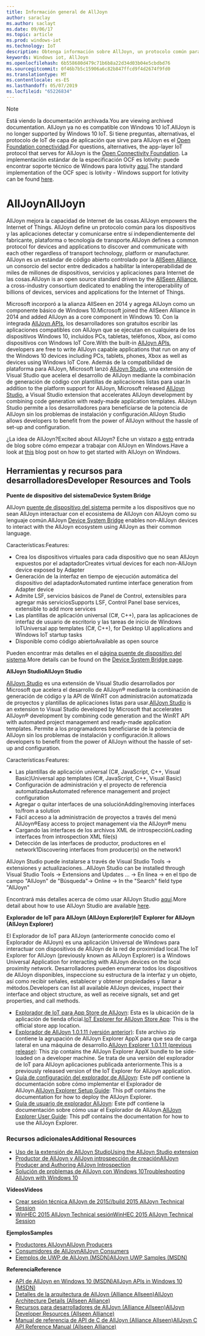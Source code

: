 ```yaml
---
title: Información general de AllJoyn
author: saraclay
ms.author: saclayt
ms.date: 09/06/17
ms.topic: article
ms.prod: windows-iot
ms.technology: IoT
description: Obtenga información sobre AllJoyn, un protocolo común para los dispositivos de IoT y cómo permite que otras extensiones y características con Windows IoT.
keywords: Windows iot, AllJoyn
ms.openlocfilehash: 6b558680d479c71b6b8a22d34d03b04e5cbdbd76
ms.sourcegitcommit: 0f46b7b5c15906a6c82b847ffcd9f4d2674f9fd0
ms.translationtype: MT
ms.contentlocale: es-ES
ms.lasthandoff: 05/07/2019
ms.locfileid: "65226834"
---
```

> [!NOTE]
> <span data-ttu-id="a6af5-104">Está viendo la documentación archivada.</span><span class="sxs-lookup"><span data-stu-id="a6af5-104">You are viewing archived documentation.</span></span> <span data-ttu-id="a6af5-105">AllJoyn ya no es compatible con Windows 10 IoT.</span><span class="sxs-lookup"><span data-stu-id="a6af5-105">AllJoyn is no longer supported by Windows 10 IoT.</span></span> <span data-ttu-id="a6af5-106">Si tiene preguntas, alternativas, el protocolo de IoT de capa de aplicación que sirve para AllJoyn es el [Open Foundation conectividad](https://openconnectivity.org).</span><span class="sxs-lookup"><span data-stu-id="a6af5-106">For questions, alternatives, the app-layer IoT protocol that serves for AllJoyn is the [Open Connectivity Foundation](https://openconnectivity.org).</span></span> <span data-ttu-id="a6af5-107">La implementación estándar de la especificación OCF es Iotivity: puede encontrar soporte técnico de Windows para Iotivity [aquí](https://wiki.iotivity.org/windows).</span><span class="sxs-lookup"><span data-stu-id="a6af5-107">The standard implementation of the OCF spec is Iotivity - Windows support for Iotivity can be found [here](https://wiki.iotivity.org/windows).</span></span>

# <a name="alljoyn"></a><span data-ttu-id="a6af5-108">AllJoyn</span><span class="sxs-lookup"><span data-stu-id="a6af5-108">AllJoyn</span></span>

<span data-ttu-id="a6af5-109">AllJoyn mejora la capacidad de Internet de las cosas.</span><span class="sxs-lookup"><span data-stu-id="a6af5-109">AllJoyn empowers the Internet of Things.</span></span> <span data-ttu-id="a6af5-110">AllJoyn define un protocolo común para los dispositivos y las aplicaciones detectar y comunicarse entre sí independientemente del fabricante, plataforma o tecnología de transporte.</span><span class="sxs-lookup"><span data-stu-id="a6af5-110">AllJoyn defines a common protocol for devices and applications to discover and communicate with each other regardless of transport technology, platform or manufacturer.</span></span>  <span data-ttu-id="a6af5-111">AllJoyn es un estándar de código abierto controlado por la [AllSeen Alliance](https://allseenalliance.org/), un consorcio del sector entre dedicados a habilitar la interoperabilidad de miles de millones de dispositivos, servicios y aplicaciones para Internet de las cosas.</span><span class="sxs-lookup"><span data-stu-id="a6af5-111">AllJoyn is an open source standard driven by the [AllSeen Alliance](https://allseenalliance.org/), a cross-industry consortium dedicated to enabling the interoperability of billions of devices, services and applications for the Internet of Things.</span></span>

<span data-ttu-id="a6af5-112">Microsoft incorporó a la alianza AllSeen en 2014 y agrega AllJoyn como un componente básico de Windows 10.</span><span class="sxs-lookup"><span data-stu-id="a6af5-112">Microsoft joined the AllSeen Alliance in 2014 and added AllJoyn as a core component in Windows 10.</span></span> <span data-ttu-id="a6af5-113">Con la integrada [AllJoyn APIs](https://msdn.microsoft.com/library/windows/apps/windows.devices.alljoyn.aspx), los desarrolladores son gratuitos escribir las aplicaciones compatibles con AllJoyn que se ejecutan en cualquiera de los dispositivos Windows 10, incluidos PCs, tabletas, teléfonos, Xbox, así como dispositivos con Windows IoT Core.</span><span class="sxs-lookup"><span data-stu-id="a6af5-113">With the built-in [AllJoyn APIs](https://msdn.microsoft.com/library/windows/apps/windows.devices.alljoyn.aspx), developers are free to write AllJoyn capable applications that run on any of the Windows 10 devices including PCs, tablets, phones, Xbox as well as devices using Windows IoT Core.</span></span> <span data-ttu-id="a6af5-114">Además de la compatibilidad de plataforma para AllJoyn, Microsoft lanzó [AllJoyn Studio](https://visualstudiogallery.msdn.microsoft.com/064e58a7-fb56-464b-bed5-f85914c89286), una extensión de Visual Studio que acelera el desarrollo de AllJoyn mediante la combinación de generación de código con plantillas de aplicaciones listas para usar.</span><span class="sxs-lookup"><span data-stu-id="a6af5-114">In addition to the platform support for AllJoyn, Microsoft released [AllJoyn Studio](https://visualstudiogallery.msdn.microsoft.com/064e58a7-fb56-464b-bed5-f85914c89286), a Visual Studio extension that accelerates AllJoyn development by combining code generation with ready-made application templates.</span></span> <span data-ttu-id="a6af5-115">AllJoyn Studio permite a los desarrolladores para beneficiarse de la potencia de AllJoyn sin los problemas de instalación y configuración.</span><span class="sxs-lookup"><span data-stu-id="a6af5-115">AllJoyn Studio allows developers to benefit from the power of AllJoyn without the hassle of set-up and configuration.</span></span>

<span data-ttu-id="a6af5-116">¿La idea de AllJoyn?</span><span class="sxs-lookup"><span data-stu-id="a6af5-116">Excited about AllJoyn?</span></span> <span data-ttu-id="a6af5-117">Eche un vistazo a [esto](AllJoynStudio.md) entrada de blog sobre cómo empezar a trabajar con AllJoyn en Windows.</span><span class="sxs-lookup"><span data-stu-id="a6af5-117">Have a look at [this](AllJoynStudio.md) blog post on how to get started with AllJoyn on Windows.</span></span>


## <a name="developer-resources-and-tools"></a><span data-ttu-id="a6af5-118">Herramientas y recursos para desarrolladores</span><span class="sxs-lookup"><span data-stu-id="a6af5-118">Developer Resources and Tools</span></span>

<span data-ttu-id="a6af5-119">**Puente de dispositivo del sistema**</span><span class="sxs-lookup"><span data-stu-id="a6af5-119">**Device System Bridge**</span></span>

<span data-ttu-id="a6af5-120">AllJoyn [puente de dispositivo del sistema](AllJoynDSB.md) permite a los dispositivos que no sean AllJoyn interactuar con el ecosistema de AllJoyn con AllJoyn como su lenguaje común.</span><span class="sxs-lookup"><span data-stu-id="a6af5-120">AllJoyn [Device System Bridge](AllJoynDSB.md) enables non-AllJoyn devices to interact with the AllJoyn ecosystem using AllJoyn as their common language.</span></span>

<span data-ttu-id="a6af5-121">Características:</span><span class="sxs-lookup"><span data-stu-id="a6af5-121">Features:</span></span>
* <span data-ttu-id="a6af5-122">Crea los dispositivos virtuales para cada dispositivo que no sean AllJoyn expuestos por el adaptador</span><span class="sxs-lookup"><span data-stu-id="a6af5-122">Creates virtual devices for each non-AllJoyn device exposed by Adapter</span></span>
* <span data-ttu-id="a6af5-123">Generación de la interfaz en tiempo de ejecución automática del dispositivo del adaptador</span><span class="sxs-lookup"><span data-stu-id="a6af5-123">Automated runtime interface generation from Adapter device</span></span>
* <span data-ttu-id="a6af5-124">Admite LSF, servicios básicos de Panel de Control, extensibles para agregar más servicios</span><span class="sxs-lookup"><span data-stu-id="a6af5-124">Supports LSF, Control Panel base services, extensible to add more services</span></span>
* <span data-ttu-id="a6af5-125">Las plantillas de aplicación universal (C#, C++), para las aplicaciones de interfaz de usuario de escritorio y las tareas de inicio de Windows IoT</span><span class="sxs-lookup"><span data-stu-id="a6af5-125">Universal app templates (C#, C++), for Desktop UI applications and Windows IoT startup tasks</span></span>
* <span data-ttu-id="a6af5-126">Disponible como código abierto</span><span class="sxs-lookup"><span data-stu-id="a6af5-126">Available as open source</span></span>

<span data-ttu-id="a6af5-127">Pueden encontrar más detalles en el [página puente de dispositivo del sistema](AllJoynDSB.md).</span><span class="sxs-lookup"><span data-stu-id="a6af5-127">More details can be found on the [Device System Bridge page](AllJoynDSB.md).</span></span>


<span data-ttu-id="a6af5-128">**AllJoyn Studio**</span><span class="sxs-lookup"><span data-stu-id="a6af5-128">**AllJoyn Studio**</span></span>

<span data-ttu-id="a6af5-129">[AllJoyn Studio](https://visualstudiogallery.msdn.microsoft.com/064e58a7-fb56-464b-bed5-f85914c89286) es una extensión de Visual Studio desarrollados por Microsoft que acelera el desarrollo de AllJoyn® mediante la combinación de generación de código y la API de WinRT con administración automatizada de proyectos y plantillas de aplicaciones listas para usar.</span><span class="sxs-lookup"><span data-stu-id="a6af5-129">[AllJoyn Studio](https://visualstudiogallery.msdn.microsoft.com/064e58a7-fb56-464b-bed5-f85914c89286) is an extension to Visual Studio developed by Microsoft that accelerates AllJoyn® development by combining code generation and the WinRT API with automated project management and ready-made application templates.</span></span> <span data-ttu-id="a6af5-130">Permite a los programadores beneficiarse de la potencia de AllJoyn sin los problemas de instalación y configuración.</span><span class="sxs-lookup"><span data-stu-id="a6af5-130">It allows developers to benefit from the power of AllJoyn without the hassle of set-up and configuration.</span></span>

<span data-ttu-id="a6af5-131">Características:</span><span class="sxs-lookup"><span data-stu-id="a6af5-131">Features:</span></span>
* <span data-ttu-id="a6af5-132">Las plantillas de aplicación universal (C#, JavaScript, C++, Visual Basic)</span><span class="sxs-lookup"><span data-stu-id="a6af5-132">Universal app templates (C#, JavaScript, C++, Visual Basic)</span></span>
* <span data-ttu-id="a6af5-133">Configuración de administración y el proyecto de referencia automatizadas</span><span class="sxs-lookup"><span data-stu-id="a6af5-133">Automated reference management and project configuration</span></span>
* <span data-ttu-id="a6af5-134">Agregar o quitar interfaces de una solución</span><span class="sxs-lookup"><span data-stu-id="a6af5-134">Adding/removing interfaces to/from a solution</span></span>
* <span data-ttu-id="a6af5-135">Fácil acceso a la administración de proyectos a través del menú AllJoyn®</span><span class="sxs-lookup"><span data-stu-id="a6af5-135">Easy access to project management via the AllJoyn® menu</span></span>
* <span data-ttu-id="a6af5-136">Cargando las interfaces de los archivos XML de introspección</span><span class="sxs-lookup"><span data-stu-id="a6af5-136">Loading interfaces from introspection XML file(s)</span></span>
* <span data-ttu-id="a6af5-137">Detección de las interfaces de productor, productores en el network1</span><span class="sxs-lookup"><span data-stu-id="a6af5-137">Discovering interfaces from producer(s) on the network1</span></span>

<span data-ttu-id="a6af5-138">AllJoyn Studio puede instalarse a través de Visual Studio Tools -> extensiones y actualizaciones...</span><span class="sxs-lookup"><span data-stu-id="a6af5-138">AllJoyn Studio can be installed through Visual Studio Tools -> Extensions and Updates …</span></span> <span data-ttu-id="a6af5-139">-> En línea -> en el tipo de campo "AllJoyn" de "Búsqueda"</span><span class="sxs-lookup"><span data-stu-id="a6af5-139">-> Online -> In the "Search" field type "AllJoyn"</span></span>

<span data-ttu-id="a6af5-140">Encontrará más detalles acerca de cómo usar AllJoyn Studio [aquí](AllJoynStudio.md).</span><span class="sxs-lookup"><span data-stu-id="a6af5-140">More detail about how to use AllJoyn Studio are available [here](AllJoynStudio.md).</span></span>

<span data-ttu-id="a6af5-141">**Explorador de IoT para AllJoyn (AllJoyn Explorer)**</span><span class="sxs-lookup"><span data-stu-id="a6af5-141">**IoT Explorer for AllJoyn (AllJoyn Explorer)**</span></span>

<span data-ttu-id="a6af5-142">El Explorador de IoT para AllJoyn (anteriormente conocido como el Explorador de AllJoyn) es una aplicación Universal de Windows para interactuar con dispositivos de AllJoyn de la red de proximidad local.</span><span class="sxs-lookup"><span data-stu-id="a6af5-142">The IoT Explorer for AllJoyn (previously known as AllJoyn Explorer) is a Windows Universal Application for interacting with AllJoyn devices on the local proximity network.</span></span> <span data-ttu-id="a6af5-143">Desarrolladores pueden enumerar todos los dispositivos de AllJoyn disponibles, inspeccione su estructura de la interfaz y un objeto, así como recibir señales, establecer y obtener propiedades y llamar a métodos.</span><span class="sxs-lookup"><span data-stu-id="a6af5-143">Developers can list all available AllJoyn devices, inspect their interface and object structure, as well as receive signals, set and get properties, and call methods.</span></span>

* <span data-ttu-id="a6af5-144">[Explorador de IoT para App Store de AllJoyn](https://www.microsoft.com/store/apps/9nblggh6gpxl): Esta es la ubicación de la aplicación de tienda oficial.</span><span class="sxs-lookup"><span data-stu-id="a6af5-144">[IoT Explorer for AllJoyn Store App](https://www.microsoft.com/store/apps/9nblggh6gpxl): This is the official store app location.</span></span>
* <span data-ttu-id="a6af5-145">[Explorador de AllJoyn 1.0.1.11 (versión anterior)](https://github.com/ms-iot/samples/releases/download/AllJoynExplorer_1.0.11/AllJoynExplorer_1.0.1.11.zip): Este archivo zip contiene la agrupación de AllJoyn Explorer AppX para que sea de carga lateral en una máquina de desarrollo.</span><span class="sxs-lookup"><span data-stu-id="a6af5-145">[AllJoyn Explorer 1.0.1.11 (previous release)](https://github.com/ms-iot/samples/releases/download/AllJoynExplorer_1.0.11/AllJoynExplorer_1.0.1.11.zip): This zip contains the AllJoyn Explorer AppX bundle to be side-loaded on a developer machine.</span></span> <span data-ttu-id="a6af5-146">Se trata de una versión del explorador de IoT para AllJoyn aplicaciones publicada anteriormente.</span><span class="sxs-lookup"><span data-stu-id="a6af5-146">This is a previously released version of the IoT Explorer for AllJoyn application.</span></span>
* <span data-ttu-id="a6af5-147">[Guía de configuración del explorador de AllJoyn](https://github.com/ms-iot/samples/releases/download/AllJoynExplorer_1.0.11/AllJoyn_Explorer_Setup_Guide_v1.0.pdf): Este pdf contiene la documentación sobre cómo implementar el Explorador de AllJoyn.</span><span class="sxs-lookup"><span data-stu-id="a6af5-147">[AllJoyn Explorer Setup Guide](https://github.com/ms-iot/samples/releases/download/AllJoynExplorer_1.0.11/AllJoyn_Explorer_Setup_Guide_v1.0.pdf): This pdf contains the documentation for how to deploy the AllJoyn Explorer.</span></span>
* <span data-ttu-id="a6af5-148">[Guía de usuario de explorador AllJoyn](https://github.com/ms-iot/samples/releases/download/AllJoynExplorer_1.0.11/AllJoyn_Explorer_User_Guide_v1.0.pdf): Este pdf contiene la documentación sobre cómo usar el Explorador de AllJoyn.</span><span class="sxs-lookup"><span data-stu-id="a6af5-148">[AllJoyn Explorer User Guide](https://github.com/ms-iot/samples/releases/download/AllJoynExplorer_1.0.11/AllJoyn_Explorer_User_Guide_v1.0.pdf): This pdf contains the documentation for how to use the AllJoyn Explorer.</span></span>


### <a name="additional-resources"></a><span data-ttu-id="a6af5-149">Recursos adicionales</span><span class="sxs-lookup"><span data-stu-id="a6af5-149">Additional Resources</span></span>

* [<span data-ttu-id="a6af5-150">Uso de la extensión de AllJoyn Studio</span><span class="sxs-lookup"><span data-stu-id="a6af5-150">Using the AllJoyn Studio extension</span></span>](AllJoynStudio.md)
* [<span data-ttu-id="a6af5-151">Productor de AllJoyn y AllJoyn introspección de creación</span><span class="sxs-lookup"><span data-stu-id="a6af5-151">AllJoyn Producer and Authoring AllJoyn Introspection</span></span>](AllJoynProducer.md)
* [<span data-ttu-id="a6af5-152">Solución de problemas de AllJoyn con Windows 10</span><span class="sxs-lookup"><span data-stu-id="a6af5-152">Troubleshooting AllJoyn with Windows 10</span></span>](AllJoynTroubleshooting.md)

<span data-ttu-id="a6af5-153">**Vídeos**</span><span class="sxs-lookup"><span data-stu-id="a6af5-153">**Videos**</span></span>

* [<span data-ttu-id="a6af5-154">Crear sesión técnica AllJoyn de 2015</span><span class="sxs-lookup"><span data-stu-id="a6af5-154">//build 2015 AllJoyn Technical Session</span></span>](https://channel9.msdn.com/Events/Build/2015/2-623)
* [<span data-ttu-id="a6af5-155">WinHEC 2015 AllJoyn Technical sesión</span><span class="sxs-lookup"><span data-stu-id="a6af5-155">WinHEC 2015 AllJoyn Technical Session</span></span>](https://channel9.msdn.com/Events/WinHEC/2015/IOT200)

<span data-ttu-id="a6af5-156">**Ejemplos**</span><span class="sxs-lookup"><span data-stu-id="a6af5-156">**Samples**</span></span>

* [<span data-ttu-id="a6af5-157">Productores AllJoyn</span><span class="sxs-lookup"><span data-stu-id="a6af5-157">AllJoyn Producers</span></span>](https://github.com/Microsoft/Windows-universal-samples/tree/master/Samples/AllJoyn/ProducerExperiences)
* [<span data-ttu-id="a6af5-158">Consumidores de AllJoyn</span><span class="sxs-lookup"><span data-stu-id="a6af5-158">AllJoyn Consumers</span></span>](https://github.com/Microsoft/Windows-universal-samples/tree/master/Samples/AllJoyn/ConsumerExperiences)
* [<span data-ttu-id="a6af5-159">Ejemplos de UWP de AllJoyn (MSDN)</span><span class="sxs-lookup"><span data-stu-id="a6af5-159">AllJoyn UWP Samples (MSDN)</span></span>](https://github.com/Microsoft/Windows-universal-samples/tree/master/Samples/AllJoyn/ConsumerExperiences)

<span data-ttu-id="a6af5-160">**Referencia**</span><span class="sxs-lookup"><span data-stu-id="a6af5-160">**Reference**</span></span>

* [<span data-ttu-id="a6af5-161">API de AllJoyn en Windows 10 (MSDN)</span><span class="sxs-lookup"><span data-stu-id="a6af5-161">AllJoyn APIs in Windows 10 (MSDN)</span></span>](https://msdn.microsoft.com/library/windows/apps/xaml/windows.devices.alljoyn.aspx)
* [<span data-ttu-id="a6af5-162">Detalles de la arquitectura de AllJoyn (Alliance Allseen)</span><span class="sxs-lookup"><span data-stu-id="a6af5-162">AllJoyn Architecture Details (Allseen Alliance)</span></span>](https://allseenalliance.org/developers/learn/)
* [<span data-ttu-id="a6af5-163">Recursos para desarrolladores de AllJoyn (Alliance Allseen)</span><span class="sxs-lookup"><span data-stu-id="a6af5-163">AllJoyn Developer Resources (Allseen Alliance)</span></span>](https://allseenalliance.org/developers/develop/)
* [<span data-ttu-id="a6af5-164">Manual de referencia de API de C de AllJoyn (Alliance Allseen)</span><span class="sxs-lookup"><span data-stu-id="a6af5-164">AllJoyn C API Reference Manual (Allseen Alliance)</span></span>](https://allseenalliance.org/docs/api/c/index.html)

